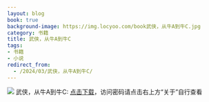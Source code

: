 ```yaml
---
layout: blog
book: true
background-image: https://img.locyoo.com/book武侠，从牛A到牛C.jpg
category: 书籍
title: 武侠，从牛A到牛C
tags:
- 书籍
- 小说
redirect_from:
  - /2024/03/武侠，从牛A到牛C/
---
```

![](https://img.locyoo.com/book武侠，从牛A到牛C.jpg)
武侠，从牛A到牛C: <a name = "ref1" href="https://url18.ctfile.com/f/50983618-1323443623-9d4636?p=3619">点击下载</a>，访问密码请点击右上方“关于”自行查看